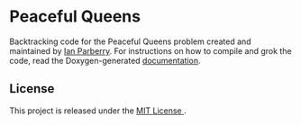 # Peaceful Queens

Backtracking code for the Peaceful Queens problem created and maintained
by [Ian Parberry](http://ianparberry.com/).
For instructions on how to compile and grok the code, read the Doxygen-generated
[documentation](https://ian-parberry.github.io/peacefulqueens). 

## License

This project is released under the [MIT License ](https://github.com/Ian-Parberry/peacefulqueens/blob/master/LICENSE).